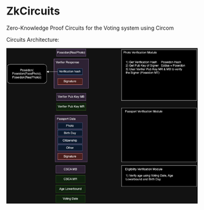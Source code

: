 # ZkCircuits

Zero-Knowledge Proof Circuits for the Voting system using Circom

Circuits Architecture:

![CircuitsArchitectureImg](imgs/RedSunsetCircuits.png)